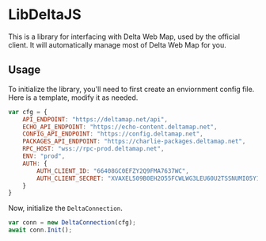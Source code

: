 # LibDeltaJS

This is a library for interfacing with Delta Web Map, used by the official client. It will automatically manage most of Delta Web Map for you.

## Usage

To initialize the library, you'll need to first create an enviornment config file. Here is a template, modify it as needed. 

```js
var cfg = {
    API_ENDPOINT: "https://deltamap.net/api",
    ECHO_API_ENDPOINT: "https://echo-content.deltamap.net",
    CONFIG_API_ENDPOINT: "https://config.deltamap.net",
    PACKAGES_API_ENDPOINT: "https://charlie-packages.deltamap.net",
    RPC_HOST: "wss://rpc-prod.deltamap.net",
    ENV: "prod",
    AUTH: {
        AUTH_CLIENT_ID: "66408GC0EFZY2Q9FMA7637WC",
        AUTH_CLIENT_SECRET: "XVAXEL509B0EH2O55FCWLWG3LEU60U2TSSNUMI05Y1"
    }
}
```

Now, initialize the ``DeltaConnection``.

```js
var conn = new DeltaConnection(cfg);
await conn.Init();
```